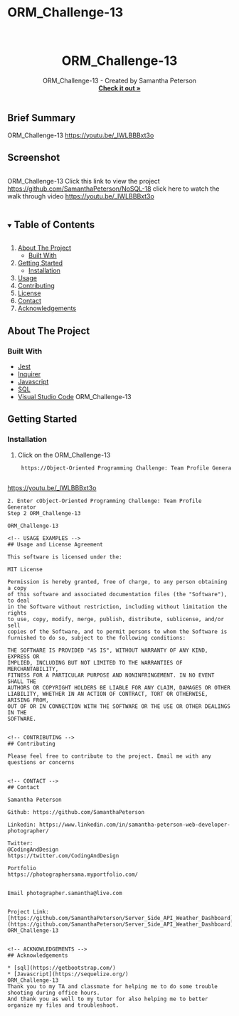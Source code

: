 # ORM_Challenge-13


<!-- PROJECT LOGO -->
<br />
<p align="center">


  <h1 align="center">ORM_Challenge-13</h1>

  <p align="center">
    ORM_Challenge-13 - Created by Samantha Peterson
    <br />
    <a href="https://github.com/SamanthaPeterson/NoSQL-18"><strong>Check it out »</strong></a>
    <br />
    <br />
    
   
## Brief Summary 

ORM_Challenge-13
 https://youtu.be/_IWLBBBxt3o

## Screenshot
<img width=" ">



ORM_Challenge-13
Click this link to view the project https://github.com/SamanthaPeterson/NoSQL-18
 click here to watch the walk through video https://youtu.be/_IWLBBBxt3o

   
  </p>
</p>



<!-- TABLE OF CONTENTS -->
<details open="open">
  <summary><h2 style="display: inline-block">Table of Contents</h2></summary>
  <ol>
    <li>
      <a href="#about-the-project">About The Project</a>
      <ul>
        <li><a href="#built-with">Built With</a></li>
      </ul>
    </li>
    <li>
      <a href="#getting-started">Getting Started</a>
      <ul>
        <li><a href="#installation">Installation</a></li>
      </ul>
    </li>
    <li><a href="#usage">Usage</a></li>
    <li><a href="#contributing">Contributing</a></li>
    <li><a href="#license">License</a></li>
    <li><a href="#contact">Contact</a></li>
    <li><a href="#acknowledgements">Acknowledgements</a></li>
  </ol>
</details>



<!-- ABOUT THE PROJECT -->
## About The Project



### Built With

* [Jest](https://getbootstrap.com/)
* [Inquirer](https://www.w3schools.com/css/css_intro.asp)
* [Javascript](https://expressjs.com/)
* [SQL](https://developer.mozilla.org/en-US/docs/Web/HTML)
* [Visual Studio Code](https://code.visualstudio.com/)
ORM_Challenge-13

<!-- GETTING STARTED -->
## Getting Started


### Installation

1. Click on the ORM_Challenge-13
   ```sh
    https://Object-Oriented Programming Challenge: Team Profile Generator
    
https://youtu.be/_IWLBBBxt3o
   ```
2. Enter cObject-Oriented Programming Challenge: Team Profile Generator
Step 2 ORM_Challenge-13

ORM_Challenge-13

<!-- USAGE EXAMPLES -->
## Usage and License Agreement

This software is licensed under the:

MIT License

Permission is hereby granted, free of charge, to any person obtaining a copy
of this software and associated documentation files (the "Software"), to deal
in the Software without restriction, including without limitation the rights
to use, copy, modify, merge, publish, distribute, sublicense, and/or sell
copies of the Software, and to permit persons to whom the Software is
furnished to do so, subject to the following conditions:

THE SOFTWARE IS PROVIDED "AS IS", WITHOUT WARRANTY OF ANY KIND, EXPRESS OR
IMPLIED, INCLUDING BUT NOT LIMITED TO THE WARRANTIES OF MERCHANTABILITY,
FITNESS FOR A PARTICULAR PURPOSE AND NONINFRINGEMENT. IN NO EVENT SHALL THE
AUTHORS OR COPYRIGHT HOLDERS BE LIABLE FOR ANY CLAIM, DAMAGES OR OTHER
LIABILITY, WHETHER IN AN ACTION OF CONTRACT, TORT OR OTHERWISE, ARISING FROM,
OUT OF OR IN CONNECTION WITH THE SOFTWARE OR THE USE OR OTHER DEALINGS IN THE
SOFTWARE.


<!-- CONTRIBUTING -->
## Contributing

Please feel free to contribute to the project. Email me with any questions or concerns 


<!-- CONTACT -->
## Contact

Samantha Peterson 

Github: https://github.com/SamanthaPeterson

Linkedin: https://www.linkedin.com/in/samantha-peterson-web-developer-photographer/
 
Twitter:
@CodingAndDesign
https://twitter.com/CodingAndDesign

Portfolio
https://photographersama.myportfolio.com/


Email photographer.samantha@live.com


Project Link: [https://github.com/SamanthaPeterson/Server_Side_API_Weather_Dashboard](https://github.com/SamanthaPeterson/Server_Side_API_Weather_Dashboard)
ORM_Challenge-13


<!-- ACKNOWLEDGEMENTS -->
## Acknowledgements

* [sql](https://getbootstrap.com/)
* [Javascript](https://sequelize.org/)
ORM_Challenge-13
Thank you to my TA and classmate for helping me to do some trouble shooting during office hours. 
And thank you as well to my tutor for also helping me to better organize my files and troubleshoot. 
